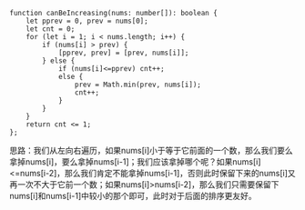 ```tsx
function canBeIncreasing(nums: number[]): boolean {
    let pprev = 0, prev = nums[0];
    let cnt = 0;
    for (let i = 1; i < nums.length; i++) {
        if (nums[i] > prev) {
            [pprev, prev] = [prev, nums[i]];
        } else {
            if (nums[i]<=pprev) cnt++;
            else {
                prev = Math.min(prev, nums[i]);
                cnt++;
            }
        }
    }
    return cnt <= 1;
};
```

思路：我们从左向右遍历，如果nums[i]小于等于它前面的一个数，那么我们要么拿掉nums[i]，要么拿掉nums[i-1]；我们应该拿掉哪个呢？如果nums[i]<=nums[i-2]，那么我们肯定不能拿掉nums[i-1]，否则此时保留下来的nums[i]又再一次不大于它前一个数；如果nums[i]>nums[i-2]，那么我们只需要保留下nums[i]和nums[i-1]中较小的那个即可，此时对于后面的排序更友好。